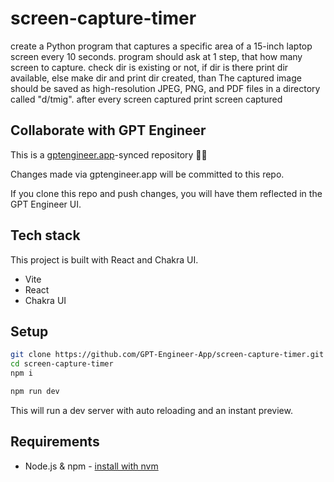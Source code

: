 # screen-capture-timer

create a Python program that captures a specific area of a 15-inch laptop screen every 10 seconds. program should ask at 1 step, that how many screen to capture. check dir is existing or not, if dir is there print dir available, else make dir and print dir created, than The captured image should be saved as high-resolution JPEG, PNG, and PDF files in a directory called "d/tmig". after every screen captured print screen captured

## Collaborate with GPT Engineer

This is a [gptengineer.app](https://gptengineer.app)-synced repository 🌟🤖

Changes made via gptengineer.app will be committed to this repo.

If you clone this repo and push changes, you will have them reflected in the GPT Engineer UI.

## Tech stack

This project is built with React and Chakra UI.

- Vite
- React
- Chakra UI

## Setup

```sh
git clone https://github.com/GPT-Engineer-App/screen-capture-timer.git
cd screen-capture-timer
npm i
```

```sh
npm run dev
```

This will run a dev server with auto reloading and an instant preview.

## Requirements

- Node.js & npm - [install with nvm](https://github.com/nvm-sh/nvm#installing-and-updating)
